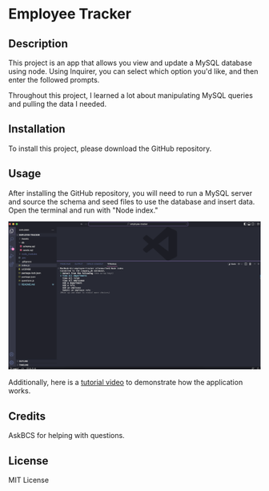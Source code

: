 # Employee Tracker

## Description

This project is an app that allows you view and update a MySQL database using node. Using Inquirer, you can select which option you'd like, and then enter the followed prompts.

Throughout this project, I learned a lot about manipulating MySQL queries and pulling the data I needed.

## Installation

To install this project, please download the GitHub repository.

## Usage

After installing the GitHub repository, you will need to run a MySQL server and source the schema and seed files to use the database and insert data. Open the terminal and run with "Node index."

![Project screenshot](./Assets/screenshot.png)

Additionally, here is a [tutorial video](./Assets/screen_recording.mov) to demonstrate how the application works.

## Credits

AskBCS for helping with questions.

## License

MIT License
